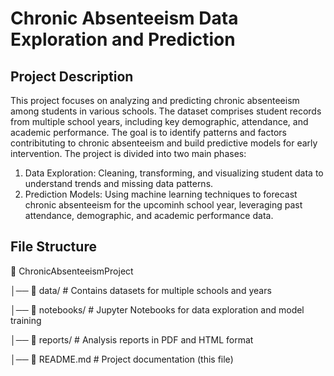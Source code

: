 # Chronic Absenteeism Data Exploration and Prediction
## Project Description
This project focuses on analyzing and predicting chronic absenteeism among students in various schools. The dataset comprises student records from multiple school years, including key demographic, attendance, and academic performance. The goal is to identify patterns and factors contribituting to chronic absenteeism and build predictive models for early intervention.
The project is divided into two main phases:
1. Data Exploration: Cleaning, transforming, and visualizing student data to understand trends and missing data patterns.
2. Prediction Models: Using machine learning techniques to forecast chronic absenteeism for the upcominh school year, leveraging past attendance, demographic, and academic performance data.
## File Structure
📂 ChronicAbsenteeismProject

│── 📁 data/              # Contains datasets for multiple schools and years

│── 📁 notebooks/         # Jupyter Notebooks for data exploration and model training

│── 📁 reports/           # Analysis reports in PDF and HTML format

│── 📄 README.md          # Project documentation (this file)


